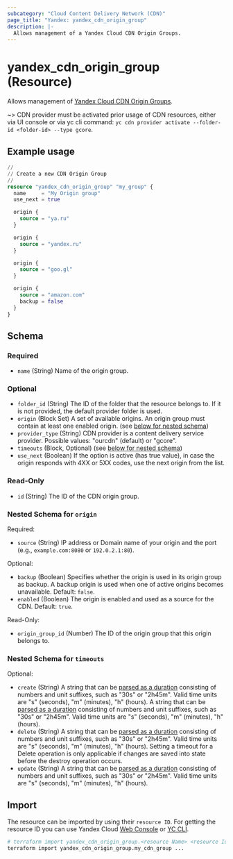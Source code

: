 ```yaml
---
subcategory: "Cloud Content Delivery Network (CDN)"
page_title: "Yandex: yandex_cdn_origin_group"
description: |-
  Allows management of a Yandex Cloud CDN Origin Groups.
---
```


# yandex_cdn_origin_group (Resource)

Allows management of [Yandex Cloud CDN Origin Groups](https://yandex.cloud/docs/cdn/concepts/origins).

~> CDN provider must be activated prior usage of CDN resources, either via UI console or via yc cli command: `yc cdn provider activate --folder-id <folder-id> --type gcore`.

## Example usage

```terraform
//
// Create a new CDN Origin Group
//
resource "yandex_cdn_origin_group" "my_group" {
  name     = "My Origin group"
  use_next = true

  origin {
    source = "ya.ru"
  }

  origin {
    source = "yandex.ru"
  }

  origin {
    source = "goo.gl"
  }

  origin {
    source = "amazon.com"
    backup = false
  }
}
```

<!-- schema generated by tfplugindocs -->
## Schema

### Required

- `name` (String) Name of the origin group.

### Optional

- `folder_id` (String) The ID of the folder that the resource belongs to. If it is not provided, the default provider folder is used.
- `origin` (Block Set) A set of available origins. An origin group must contain at least one enabled origin. (see [below for nested schema](#nestedblock--origin))
- `provider_type` (String) CDN provider is a content delivery service provider. Possible values: "ourcdn" (default) or "gcore".
- `timeouts` (Block, Optional) (see [below for nested schema](#nestedblock--timeouts))
- `use_next` (Boolean) If the option is active (has true value), in case the origin responds with 4XX or 5XX codes, use the next origin from the list.

### Read-Only

- `id` (String) The ID of the CDN origin group.

<a id="nestedblock--origin"></a>
### Nested Schema for `origin`

Required:

- `source` (String) IP address or Domain name of your origin and the port (e.g., `example.com:8080` or `192.0.2.1:80`).

Optional:

- `backup` (Boolean) Specifies whether the origin is used in its origin group as backup. A backup origin is used when one of active origins becomes unavailable. Default: `false`.
- `enabled` (Boolean) The origin is enabled and used as a source for the CDN. Default: `true`.

Read-Only:

- `origin_group_id` (Number) The ID of the origin group that this origin belongs to.


<a id="nestedblock--timeouts"></a>
### Nested Schema for `timeouts`

Optional:

- `create` (String) A string that can be [parsed as a duration](https://pkg.go.dev/time#ParseDuration) consisting of numbers and unit suffixes, such as "30s" or "2h45m". Valid time units are "s" (seconds), "m" (minutes), "h" (hours). A string that can be [parsed as a duration](https://pkg.go.dev/time#ParseDuration) consisting of numbers and unit suffixes, such as "30s" or "2h45m". Valid time units are "s" (seconds), "m" (minutes), "h" (hours).
- `delete` (String) A string that can be [parsed as a duration](https://pkg.go.dev/time#ParseDuration) consisting of numbers and unit suffixes, such as "30s" or "2h45m". Valid time units are "s" (seconds), "m" (minutes), "h" (hours). Setting a timeout for a Delete operation is only applicable if changes are saved into state before the destroy operation occurs.
- `update` (String) A string that can be [parsed as a duration](https://pkg.go.dev/time#ParseDuration) consisting of numbers and unit suffixes, such as "30s" or "2h45m". Valid time units are "s" (seconds), "m" (minutes), "h" (hours).

## Import

The resource can be imported by using their `resource ID`. For getting the resource ID you can use Yandex Cloud [Web Console](https://console.yandex.cloud) or [YC CLI](https://yandex.cloud/docs/cli/quickstart).

```bash
# terraform import yandex_cdn_origin_group.<resource Name> <resource Id>
terraform import yandex_cdn_origin_group.my_cdn_group ...
```
